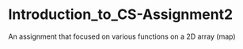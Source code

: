 # Introduction_to_CS-Assignment2
An assignment that focused on various functions on a 2D array (map)
